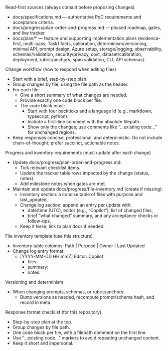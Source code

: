 Read-first sources (always consult before proposing changes)
- docs/specifications.md — authoritative PoC requirements and acceptance criteria.
- docs/progress/plan-order-and-progress.md — phased roadmap, gates, and live tracker.
- docs/plan/* — feature and supporting implementation plans (evidence-first, multi-pass, Task1 facts, calibration, determinism/versioning, minimal API, prompt design, Azure setup, storage/logging, observability, schemas/validation, security/privacy, cost, dataset/calibration, deployment, rubric/anchors, span validation, CLI, API schemas).

Change workflow (how to respond when editing files)
- Start with a brief, step-by-step plan.
- Group changes by file, using the file path as the header.
- For each file:
  - Give a short summary of what changes are needed.
  - Provide exactly one code block per file.
  - The code block must:
    - Start with four backticks and a language id (e.g., markdown, typescript, python).
    - Include a first-line comment with the absolute filepath.
    - Show only the changes; use comments like “...existing code...” for unchanged regions.
- Keep responses concise, professional, and deterministic. Do not include chain-of-thought; prefer succinct, actionable notes.

Progress and inventory requirements (must update after each change)
- Update docs/progress/plan-order-and-progress.md:
  - Tick relevant checklist items.
  - Update the tracker table rows impacted by the change (status, notes).
  - Add milestone notes when gates are met.
- Maintain and update docs/progress/file-inventory.md (create if missing):
  - Inventory section: a concise table of files with purpose and last_updated.
  - Change log section: append an entry per update with:
    - date/time (UTC), editor (e.g., “Copilot”), list of changed files,
    - brief “what changed” summary, and any acceptance checks or follow-ups.
  - Keep it terse; link to plan docs if needed.

File inventory template (use this structure)
- Inventory table columns: Path | Purpose | Owner | Last Updated
- Change log entry format:
  - [YYYY-MM-DD HH:mmZ] Editor: Copilot
    - files: <paths>
    - summary: <one or two lines>
    - notes: <optional next steps or acceptance gate touched>

Versioning and determinism
- When changing prompts, schemas, or rubric/anchors:
  - Bump versions as needed, recompute prompt/schema hash, and record in meta.

Response format checklist (for this repository)
- Step-by-step plan at the top.
- Group changes by file path.
- One code block per file, with a filepath comment on the first line.
- Use “...existing code...” markers to avoid repeating unchanged content.
- Keep it short and impersonal.